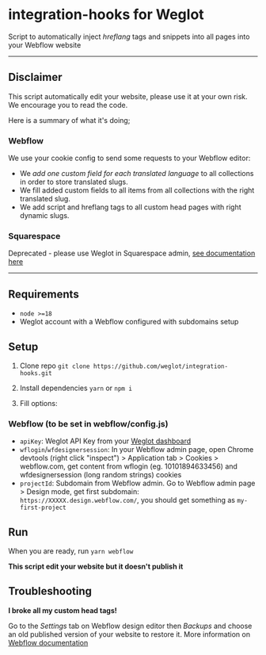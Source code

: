 # integration-hooks for Weglot

Script to automatically inject _hreflang_ tags and snippets into all pages into
your Webflow website

<hr>

## Disclaimer

This script automatically edit your website, please use it at your own risk. We
encourage you to read the code.

Here is a summary of what it's doing;

### Webflow

We use your cookie config to send some requests to your Webflow editor:

- We *add one custom field for each translated language* to all collections
  in order to store translated slugs.
- We fill added custom fields to all items from all collections with the right 
  translated slug.
- We add script and hreflang tags to all custom head pages with right
  dynamic slugs.

### Squarespace

Deprecated - please use Weglot in Squarespace admin, [see documentation here](https://support.squarespace.com/hc/fr-fr/articles/205809778-Cr%C3%A9ation-d-un-site-multilingue-avec-Weglot)

<hr>

## Requirements

- `node >=18`
- Weglot account with a Webflow configured with subdomains setup

## Setup

1. Clone repo `git clone https://github.com/weglot/integration-hooks.git`

2. Install dependencies `yarn` or `npm i`

3. Fill options:

### Webflow (to be set in webflow/config.js)

- `apiKey`: Weglot API Key from your [Weglot dashboard](https://dashboard.weglot.com/settings/setup)
- `wflogin`/`wfdesignersession`: In your Webflow admin page, open Chrome
  devtools (right click "inspect") > Application tab > Cookies > webflow.com,
  get content from wflogin (eg. 10101894633456) and wfdesignersession
  (long random strings) cookies
- `projectId`: Subdomain from Webflow admin. Go to Webflow admin page > Design mode,
  get first subdomain: `https://XXXXX.design.webflow.com/`, you should
  get something as `my-first-project`

## Run

When you are ready, run `yarn webflow`

**This script edit your website but it doesn't publish it**

## Troubleshooting

**I broke all my custom head tags!**

Go to the *Settings* tab on Webflow design editor then *Backups* and choose an
old published version of your website to restore it. More information on
[Webflow documentation](https://university.webflow.com/lesson/backups?topics=site-settings#preview-and-restore-backup-versions)
